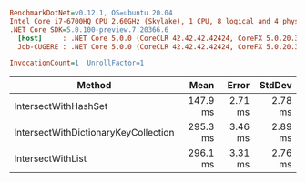 ``` ini

BenchmarkDotNet=v0.12.1, OS=ubuntu 20.04
Intel Core i7-6700HQ CPU 2.60GHz (Skylake), 1 CPU, 8 logical and 4 physical cores
.NET Core SDK=5.0.100-preview.7.20366.6
  [Host]     : .NET Core 5.0.0 (CoreCLR 42.42.42.42424, CoreFX 5.0.20.36411), X64 RyuJIT
  Job-CUGERE : .NET Core 5.0.0 (CoreCLR 42.42.42.42424, CoreFX 5.0.20.36411), X64 RyuJIT

InvocationCount=1  UnrollFactor=1  

```
|                               Method |     Mean |   Error |  StdDev |
|------------------------------------- |---------:|--------:|--------:|
|                 IntersectWithHashSet | 147.9 ms | 2.71 ms | 2.78 ms |
| IntersectWithDictionaryKeyCollection | 295.3 ms | 3.46 ms | 2.89 ms |
|                    IntersectWithList | 296.1 ms | 3.31 ms | 2.76 ms |
